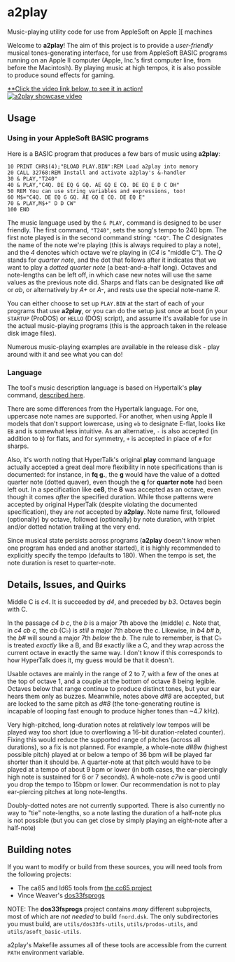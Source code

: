 # a2play
Music-playing utility code for use from AppleSoft on Apple ][ machines

Welcome to **a2play**! The aim of this project is to provide a *user-friendly* musical tones-generating interface, for use from AppleSoft BASIC programs running on an Apple II computer (Apple, Inc.'s first computer line, from before the Macintosh). By playing music at high tempos, it is also possible to produce sound effects for gaming.

[**Click the video link below, to see it in action!<br />
![a2play showcase video](https://img.youtube.com/vi/zDNLja04yko/0.jpg)](https://www.youtube.com/watch?v=zDNLja04yko)

## Usage

### Using in your AppleSoft BASIC programs

Here is a BASIC program that produces a few bars of music using **a2play**:

```
10 PRINT CHR$(4);"BLOAD PLAY.BIN":REM Load a2play into memory
20 CALL 32768:REM Install and activate a2play's &-handler
30 & PLAY,"T240"
40 & PLAY,"C4Q. DE EQ G GQ. AE GQ E CQ. DE EQ E D C DH"
50 REM You can use string variables and expressions, too!
60 M$="C4Q. DE EQ G GQ. AE GQ E CQ. DE EQ E"
70 & PLAY,M$+" D D CW"
100 END
```

The music language used by the `& PLAY,` command is designed to be user friendly. The first command, `"T240"`, sets the song's tempo
to 240 bpm. The first note played is in the second command string: `"C4Q"`. The *C* designates the name of the note we're playing (this is always required to play a note), and the *4* denotes which octave we're playing in (*C4* is "middle C"). The *Q* stands for *quarter note*, and the dot that follows after it indicates that we want to play a *dotted quarter note* (a beat-and-a-half long). Octaves and note-lengths can be left off, in which case new notes will use the same values as the previous note did. Sharps and flats can be designated like *a#* or *ab*, or alternatively by *A+* or *A-*, and rests use the special note-name *R*.

You can either choose to set up `PLAY.BIN` at the start of each of your programs that use **a2play**, or you can do the setup just once at boot (in your `STARTUP` (ProDOS) or `HELLO` (DOS) script), and assume it's available for use in the actual music-playing programs (this is the approach taken in the release disk image files).

Numerous music-playing examples are available in the release disk - play around with it and see what you can do!

### Language

The tool's music description language is based on Hypertalk's **play** command, [described here](https://www.hypercard.center/HyperTalkReference/play).

There are some differences from the Hypertalk language. For one, uppercase note names are supported. For another, when using Apple II models that don't support lowercase, using `eb` to designate E-flat, looks like `EB` and is somewhat less intuitive. As an alternative, `-` is also accepted (in addition to `b`) for flats, and for symmetry, `+` is accepted in place of `#` for sharps.

Also, it's worth noting that HyperTalk's original **play** command language actually accepted a great deal more flexibility in note specifications than is documented: for instance, in **fq g.**, the **g** would have the value of a dotted quarter note (dotted quaver), even though the **q** for **quarter note** had been left out. In a specification like **ce8**, the **8** was accepted as an octave, even though it comes *after* the specified duration. While those patterns were accepted by original HyperTalk (despite violating the documented specification), they are *not* accepted by **a2play**. Note name first, followed (optionally) by octave, followed (optionally) by note duration, with triplet and/or dotted notation trailing at the very end.

Since musical state persists across programs (**a2play** doesn't know when one program has ended and another started), it is highly recommended to explicitly specify the tempo (defaults to 180). When the tempo is set, the note duration is reset to quarter-note.

## Details, Issues, and Quirks

Middle C is *c4*. It is succeeded by *d4*, and preceded by *b3*. Octaves begin with C.

In the passage *c4 b c*, the *b* is a major 7th above the (middle) *c*. Note that, in *c4 cb c*, the *cb* (C&flat;) is *still* a major 7th above the *c*. Likewise, in *b4 b# b*, the *b#* will sound a major 7th *below* the *b*. The rule to remember, is that C&flat; is treated *exactly* like a B, and B&sharp; exactly like a C, and they wrap across the current octave in exactly the same way. I don't know if this corresponds to how HyperTalk does it, my guess would be that it doesn't.

Usable octaves are mainly in the range of 2 to 7, with a few of the ones at the top of octave 1, and a couple at the bottom of octave 8 being legible. Octaves below that range continue to produce distinct tones, but your ear hears them only as buzzes. Meanwhile, notes above *d#8* are accepted, but are locked to the same pitch as *d#8* (the tone-generating routine is incapable of looping fast enough to produce higher tones than ~4.7 kHz).

Very high-pitched, long-duration notes at relatively low tempos will be played way too short (due to overflowing a 16-bit duration-related counter). Fixing this would reduce the supported range of pitches (across all durations), so a fix is not planned. For example, a whole-note *d#8w* (highest possible pitch) played at or below a tempo of 36 bpm will be played far shorter than it should be. A quarter-note at that pitch would have to be played at a tempo of about 9 bpm or lower (in both cases, the ear-piercingly high note is sustained for 6 or 7 seconds). A whole-note *c7w* is good until you drop the tempo to 15bpm or lower. Our recommendation is not to play ear-piercing pitches at long note-lengths.

Doubly-dotted notes are not currently supported. There is also currently no way to "tie" note-lengths, so a note lasting the duration of a half-note plus is not possible (but you can get close by simply playing an eight-note after a half-note)

## Building notes

If you want to modify or build from these sources, you will need tools from the following projects:

  * The ca65 and ld65 tools from [the cc65 project](https://github.com/cc65/cc65)
  * Vince Weaver's [dos33fsprogs](https://github.com/deater/dos33fsprogs)

NOTE: The **dos33fsprogs** project contains *many* different subprojects, most of which are *not needed* to build `fnord.dsk`. The only subdirectories you must build, are `utils/dos33fs-utils`, `utils/prodos-utils`, and `utils/asoft_basic-utils`.

a2play's Makefile assumes all of these tools are accessible from the current `PATH` environment variable.
